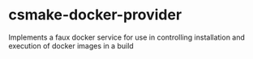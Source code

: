 # csmake-docker-provider
Implements a faux docker service for use in controlling installation and execution of docker images in a build
